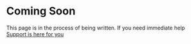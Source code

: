# Coming Soon

This page is in the process of being written. If you need immediate help [Support is here for you](https://docs.ddev.com/support/)
